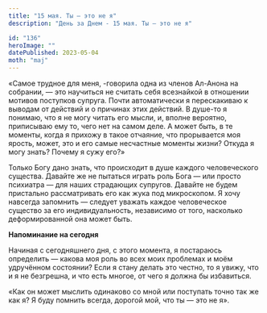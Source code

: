 ```yaml
---
title: "15 мая. Ты — это не я"
description: "День за Днем - 15 мая. Ты — это не я"

id: "136"
heroImage: ""
datePublished: 2023-05-04
moth: "maj"
---
```


«Самое трудное для меня, -говорила одна из членов Ал-Анона на собрании, — это
научиться не считать себя всезнайкой в отношении мотивов поступков супруга.
Почти автоматически я перескакиваю к выводам от действий и о причинах этих
действий. В душе-то я понимаю, что я не могу читать его мысли, и, вполне
вероятно, приписываю ему то, чего нет на самом деле. А может быть, в те
моменты, когда я прихожу в такое отчаяние, что прорывается моя ярость, может,
это и его самые несчастные моменты жизни? Откуда я могу знать? Почему я сужу
его?»

Только Богу дано знать, что происходит в душе каждого человеческого существа.
Давайте же не пытаться играть роль Бога — или просто психиатра — для наших
страдающих супругов. Давайте не будем пристально рассматривать его как жука
под микроскопом. Я хочу навсегда запомнить — следует уважать каждое
человеческое существо за его индивидуальность, независимо от того, насколько
деформированной она может быть.

**Напоминание на сегодня**

Начиная с сегодняшнего дня, с этого момента, я постараюсь определить — какова
моя роль во всех моих проблемах и моём удручённом состоянии? Если я стану
делать это честно, то я увижу, что и я не безгрешна, и что есть многое, от
чего я должна бы избавиться.

«Как он может мыслить одинаково со мной или поступать точно так же как я? Я
буду помнить всегда, дорогой мой, что ты — это не я».
